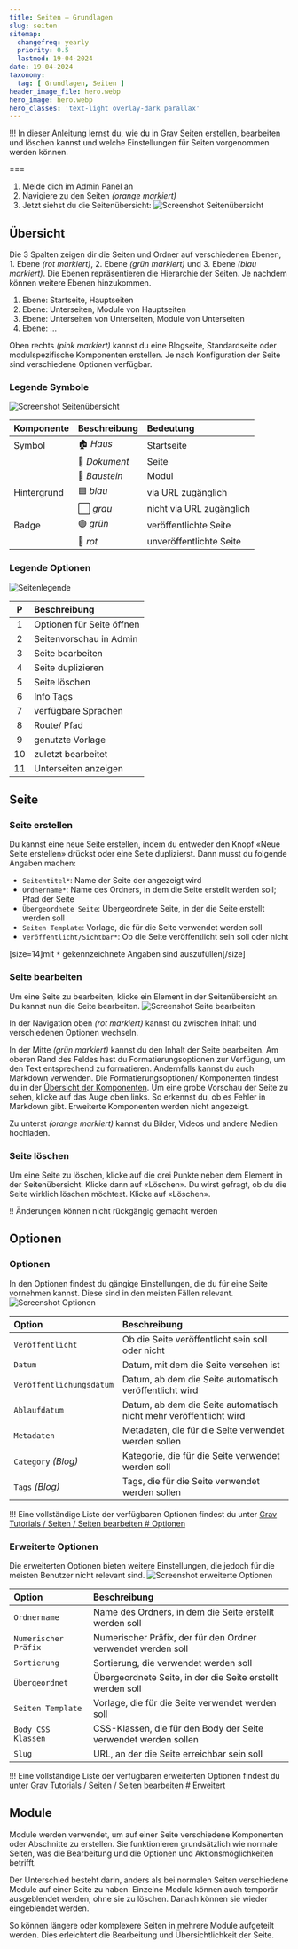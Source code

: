 ```yaml
---
title: Seiten – Grundlagen
slug: seiten
sitemap:
  changefreq: yearly
  priority: 0.5
  lastmod: 19-04-2024
date: 19-04-2024
taxonomy:
  tag: [ Grundlagen, Seiten ]
header_image_file: hero.webp
hero_image: hero.webp
hero_classes: 'text-light overlay-dark parallax'
---
```


!!! In dieser Anleitung lernst du, wie du in Grav Seiten erstellen, bearbeiten und löschen kannst und welche Einstellungen für Seiten vorgenommen werden können.

===

1. Melde dich im Admin Panel an
2. Navigiere zu den Seiten _(orange markiert)_
3. Jetzt siehst du die Seitenübersicht:
![Screenshot Seitenübersicht](seiten-übersicht.webp?lightbox)

## Übersicht
Die 3 Spalten zeigen dir die Seiten und Ordner auf verschiedenen Ebenen, 1. Ebene _(rot markiert)_, 2. Ebene _(grün markiert)_ und 3. Ebene _(blau markiert)_. Die Ebenen repräsentieren die Hierarchie der Seiten. Je nachdem können weitere Ebenen hinzukommen.

1. Ebene: Startseite, Hauptseiten
2. Ebene: Unterseiten, Module von Hauptseiten
3. Ebene: Unterseiten von Unterseiten, Module von Unterseiten
4. Ebene: ...

Oben rechts _(pink markiert)_ kannst du eine Blogseite, Standardseite oder modulspezifische Komponenten erstellen. Je nach Konfiguration der Seite sind verschiedene Optionen verfügbar.

### Legende Symbole
![Screenshot Seitenübersicht](seiten-übersicht.webp?lightbox)

| Komponente  | Beschreibung  | Bedeutung                |
|:------------|:--------------|:-------------------------|
| Symbol      | 🏠 _Haus_     | Startseite               |
|             | 📝 _Dokument_ | Seite                    |
|             | 🧱 _Baustein_ | Modul                    |
| Hintergrund | 🟦 _blau_     | via URL zugänglich       |
|             | ⬜ _grau_      | nicht via URL zugänglich |
| Badge       | 🟢 _grün_     | veröffentlichte Seite    |
|             | 🔴 _rot_      | unveröffentlichte Seite  |

### Legende Optionen
![Seitenlegende](seiten-legende.webp?lightbox)

| P  | Beschreibung              |
|:--:|:--------------------------|
| 1  | Optionen für Seite öffnen |
| 2  | Seitenvorschau in Admin   |
| 3  | Seite bearbeiten          |
| 4  | Seite duplizieren         |
| 5  | Seite löschen             |
| 6  | Info Tags                 |
| 7  | verfügbare Sprachen       |
| 8  | Route/ Pfad               |
| 9  | genutzte Vorlage          |
| 10 | zuletzt bearbeitet        |
| 11 | Unterseiten anzeigen      |

## Seite

### Seite erstellen
Du kannst eine neue Seite erstellen, indem du entweder den Knopf «Neue Seite erstellen» drückst oder eine Seite duplizierst. Dann musst du folgende Angaben machen:

- `Seitentitel*`: Name der Seite der angezeigt wird
- `Ordnername*`: Name des Ordners, in dem die Seite erstellt werden soll; Pfad der Seite
- `Übergeordnete Seite`: Übergeordnete Seite, in der die Seite erstellt werden soll
- `Seiten Template`: Vorlage, die für die Seite verwendet werden soll
- `Veröffentlicht/Sichtbar*`: Ob die Seite veröffentlicht sein soll oder nicht

[size=14]mit `*` gekennzeichnete Angaben sind auszufüllen[/size]

### Seite bearbeiten
Um eine Seite zu bearbeiten, klicke ein Element in der Seitenübersicht an. Du kannst nun die Seite bearbeiten.
![Screenshot Seite bearbeiten](seite-bearbeiten.webp?lightbox)

In der Navigation oben _(rot markiert)_ kannst du zwischen Inhalt und verschiedenen Optionen wechseln.

In der Mitte _(grün markiert)_ kannst du den Inhalt der Seite bearbeiten. Am oberen Rand des Feldes hast du Formatierungsoptionen zur Verfügung, um den Text entsprechend zu formatieren. Andernfalls kannst du auch Markdown verwenden. Die Formatierungsoptionen/ Komponenten findest du in der [Übersicht der Komponenten](/komponenten).
Um eine grobe Vorschau der Seite zu sehen, klicke auf das Auge oben links. So erkennst du, ob es Fehler in Markdown gibt. Erweiterte Komponenten werden nicht angezeigt.

Zu unterst _(orange markiert)_ kannst du Bilder, Videos und andere Medien hochladen.

### Seite löschen
Um eine Seite zu löschen, klicke auf die drei Punkte neben dem Element in der Seitenübersicht. Klicke dann auf «Löschen». Du wirst gefragt, ob du die Seite wirklich löschen möchtest. Klicke auf «Löschen».

!! Änderungen können nicht rückgängig gemacht werden

## Optionen

### Optionen
In den Optionen findest du gängige Einstellungen, die du für eine Seite vornehmen kannst. Diese sind in den meisten Fällen relevant.
![Screenshot Optionen](seite-optionen.webp?lightbox)

| Option                   | Beschreibung                                                       |
|:-------------------------|:-------------------------------------------------------------------|
| `Veröffentlicht`         | Ob die Seite veröffentlicht sein soll oder nicht                   |
| `Datum`                  | Datum, mit dem die Seite versehen ist                              |
| `Veröffentlichungsdatum` | Datum, ab dem die Seite automatisch veröffentlicht wird            |
| `Ablaufdatum`            | Datum, ab dem die Seite automatisch nicht mehr veröffentlicht wird |
| `Metadaten`              | Metadaten, die für die Seite verwendet werden sollen               |
| `Category` _(Blog)_      | Kategorie, die für die Seite verwendet werden soll                 |
| `Tags` _(Blog)_          | Tags, die für die Seite verwendet werden sollen                    |

!!! Eine vollständige Liste der verfügbaren Optionen findest du unter [Grav Tutorials / Seiten / Seiten bearbeiten # Optionen](/grav/seiten/seiten-bearbeiten#optionen)

### Erweiterte Optionen
Die erweiterten Optionen bieten weitere Einstellungen, die jedoch für die meisten Benutzer nicht relevant sind.
![Screenshot erweiterte Optionen](seite-erweiterte-optionen.webp?lightbox)

| Option               | Beschreibung                                                    |
|:---------------------|:----------------------------------------------------------------|
| `Ordnername`         | Name des Ordners, in dem die Seite erstellt werden soll         |
| `Numerischer Präfix` | Numerischer Präfix, der für den Ordner verwendet werden soll    |
| `Sortierung`         | Sortierung, die verwendet werden soll                           |
| `Übergeordnet`       | Übergeordnete Seite, in der die Seite erstellt werden soll      |
| `Seiten Template`    | Vorlage, die für die Seite verwendet werden soll                |
| `Body CSS Klassen`   | CSS-Klassen, die für den Body der Seite verwendet werden sollen |
| `Slug`               | URL, an der die Seite erreichbar sein soll                      |

!!! Eine vollständige Liste der verfügbaren erweiterten Optionen findest du unter [Grav Tutorials / Seiten / Seiten bearbeiten # Erweitert](/grav/seiten/seiten-bearbeiten#erweitert)

## Module

Module werden verwendet, um auf einer Seite verschiedene Komponenten oder Abschnitte zu erstellen. Sie funktionieren grundsätzlich wie normale Seiten, was die Bearbeitung und die Optionen und Aktionsmöglichkeiten betrifft. 

Der Unterschied besteht darin, anders als bei normalen Seiten verschiedene Module auf einer Seite zu haben. Einzelne Module können auch temporär ausgeblendet werden, ohne sie zu löschen. Danach können sie wieder eingeblendet werden.

So können längere oder komplexere Seiten in mehrere Module aufgeteilt werden. Dies erleichtert die Bearbeitung und Übersichtlichkeit der Seite.
